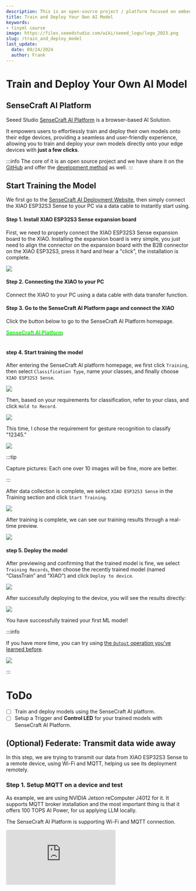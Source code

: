 ```yaml
---
description: This is an open-source project / platform focused on embedded AI.
title: Train and Deploy Your Own AI Model
keywords:
- tinyml course
image: https://files.seeedstudio.com/wiki/seeed_logo/logo_2023.png
slug: /train_and_deploy_model
last_update:
  date: 09/24/2024
  author: Frank
---
```


# Train and Deploy Your Own AI Model

## SenseCraft AI Platform

Seeed Studio [SenseCraft AI Platform](https://sensecraft.seeed.cc/ai/#/model) is a browser-based AI Solution. 

It empowers users to effortlessly train and deploy their own models onto their edge devices, providing a seamless and user-friendly experience, allowing you to train and deploy your own models directly onto your edge devices with **just a few clicks**.

:::info
The core of it is an open source project and we have share it on the [GitHub](https://github.com/Seeed-Studio/ModelAssistant) and offer the [development method](/ModelAssistant_Introduce_Overview) as well.
:::

## Start Training the Model

We first go to the [SenseCraft AI Deployment Website](https://sensecraft.seeed.cc/ai/#/device/local?time=1724577953974), then simply connect the XIAO ESP32S3 Sense to your PC via a data cable to instantly start using.

#### Step 1. Install XIAO ESP32S3 Sense expansion board

First, we need to properly connect the XIAO ESP32S3 Sense expansion board to the XIAO. Installing the expansion board is very simple, you just need to align the connector on the expansion board with the B2B connector on the XIAO ESP32S3, press it hard and hear a "click", the installation is complete.

<div style={{textAlign:'center'}}><img src="https://files.seeedstudio.com/wiki/SeeedStudio-XIAO-ESP32S3/img/61.gif" style={{width:500, height:'auto'}}/></div>


#### Step 2. Connecting the XIAO to your PC

Connect the XIAO to your PC using a data cable with data transfer function.

#### Step 3. Go to the SenseCraft AI Platform page and connect the XIAO

Click the button below to go to the SenseCraft AI Platform homepage.

<div class="get_one_now_container" style={{textAlign: 'center'}}>
	<a class="get_one_now_item" href="https://sensecraft.seeed.cc/ai/#/home">
	<strong><span><font color={'FFFFFF'} size={"2"}>SenseCraft AI Platform</font></span></strong></a>
</div><br />


#### step 4. Start training the model

After entering the SenseCraft AI platform homepage, we first click `Training`, then select `Classification Type`, name your classes, and finally choose `XIAO ESP32S3 Sense`.


<div style={{textAlign:'center'}}><img src="https://files.seeedstudio.com/wiki/tinyml-topic/trainingmodel/1.png" style={{width:800, height:'auto'}}/></div>

Then, based on your requirements for classification, refer to your class, and click `Hold to Record`.

<div style={{textAlign:'center'}}><img src="https://files.seeedstudio.com/wiki/tinyml-topic/trainingmodel/2.png" style={{width:800, height:'auto'}}/></div>


This time, I chose the requirement for gesture recognition to classify "12345."

<div style={{textAlign:'center'}}><img src="https://files.seeedstudio.com/wiki/tinyml-topic/trainingmodel/3.png" style={{width:800, height:'auto'}}/></div>

:::tip

Capture pictures: Each one over 10 images will be fine, more are better.

:::


After data collection is complete, we select `XIAO ESP32S3 Sense` in the Training section and click `Start Training`.

<div style={{textAlign:'center'}}><img src="https://files.seeedstudio.com/wiki/tinyml-topic/trainingmodel/4.png" style={{width:800, height:'auto'}}/></div>

After training is complete, we can see our training results through a real-time preview.

<div style={{textAlign:'center'}}><img src="https://files.seeedstudio.com/wiki/tinyml-topic/trainingmodel/5.png" style={{width:800, height:'auto'}}/></div>

#### step 5. Deploy the model

After previewing and confirming that the trained model is fine, we select `Training Records`, then choose the recently trained model (named “ClassTrain” and “XIAO”) and click `Deploy to device`.

<div style={{textAlign:'center'}}><img src="https://files.seeedstudio.com/wiki/tinyml-topic/trainingmodel/6.png" style={{width:800, height:'auto'}}/></div>

After successfully deploying to the device, you will see the results directly:

<div style={{textAlign:'center'}}><img src="https://files.seeedstudio.com/wiki/tinyml-topic/trainingmodel/7.gif" style={{width:800, height:'auto'}}/></div>

You have successfully trained your first ML model!


:::info

If you have more time, you can try using [the `Output` operation you've learned before](https://wiki.seeedstudio.com/sscma/#2-sensecraft-triggers---do-a-simple-feedback-action).

<div style={{textAlign:'center'}}><img src="https://files.seeedstudio.com/wiki/tinyml-topic/trainingmodel/8.png" style={{width:800, height:'auto'}}/></div>

:::



# ToDo
- [ ] Train and deploy models using the SenseCraft AI platform.
- [ ] Setup a Trigger and **Control LED** for your trained models with SenseCraft AI Platform.

## (Optional) Federate: Transmit data wide away

In this step, we are trying to transmit our data from XIAO ESP32S3 Sense to a remote device, using Wi-Fi and MQTT, helping us see its deployment remotely.

### Step 1. Setup MQTT on a device and test

As example, we are using NVIDIA Jetson reComputer J4012 for it. It supports MQTT broker installation and the most important thing is that it offers 100 TOPS AI Power, for us applying LLM locally.

The SenseCraft AI Platform is supporting Wi-Fi and MQTT connection.

<iframe width={800} height={480} src="https://www.youtube.com/embed/-KAyUHzRxHc" title="Unboxing & Plug in reComputer J4012 - Powered by NVIDIA Jetson Orin NX" frameBorder={0} allow="accelerometer; autoplay; clipboard-write; encrypted-media; gyroscope; picture-in-picture; web-share" referrerPolicy="strict-origin-when-cross-origin" allowFullScreen />

First we need to install the MQTT broker(Mosquitto) and then try to setup the MQTT server.

```
sudo apt-get update
sudo apt-get install mosquitto
```

and get the Mosquitto installation done on the reComputer(Linux).

Then run the commend:

```
sudo service mosquitto start
```

to start it.

Later we can run this commend:

```
sudo service mosquitto status
```

to see whether it is been activited:

![image](https://fabacademy.org/2024/labs/chaihuo/students/matthew-yu/assets/images/mqtt_docusaurus_xiao_1-3919de85499db74b41cf3057bcdfe6bd.png)


:::info
Testing:

For creating/subcribing a topic:

```
mosquitto_sub -h localhost -t "LED"
```

For sending/publishing some data:

```
mosquitto_pub -h localhost -t "LED" -m "1"
mosquitto_pub -h localhost -t "LED" -m "test"
```

Getting the results and it seems all good:

![image](https://fabacademy.org/2024/labs/chaihuo/students/matthew-yu/assets/images/mqtt_docusaurus_xiao_3-281bf87c08ecdb601595625229a7e1df.png)
:::

And the `localhost` is `192.168.66.184`(as reComputer):

![image](https://fabacademy.org/2024/labs/chaihuo/students/matthew-yu/assets/images/mqtt_docusaurus_xiao_2-8202adc158ca9aa540a264c288c431ed.jpg)

### Step 3. Configure XIAO ESP32S3 Sense on SenseCraft AI Platform

On the SenseCraft AI Platform, you can refer to the "Configuration" page:

<div style={{textAlign:'center'}}><img src="https://files.seeedstudio.com/wiki/tinyml-topic/xiao_mqtt_1.png" style={{width:800, height:'auto'}}/></div>

:::info
- SSID: (Wi-Fi name same as your MQTT device)
- Password: (Wi-Fi passowrd as your MQTT device)
- Encryption: AUTO
- MQTT: Yes
- Host: (IP address from your MQTT device) 
- Port: 1883

In this exaple, the MQTT device is the reComputer like above.
:::

### Step 3. Receive data from XIAO ESP32S3 Sense and Display

In the receive part, you can install a client with command:

```
pip install python-sscma
```

This is an integrated client for the [sscma_micro](https://github.com/Seeed-Studio/sscma_micro), which is a microcontroller at server for the [SSCMA](https://github.com/Seeed-Studio/SSCMA) models.

And then receive the data using:

```
sscma.cli client --broker mqtt.broker.com --device device_id 
```

:::info
In this case, `mqtt.broker.com` is 192.168.66.184, `device_id` is from XIAO ESP32S3 Sense on SenseCraft AI Platform.
<div style={{textAlign:'center'}}><img src="https://files.seeedstudio.com/wiki/tinyml-topic/xiao_mqtt_2.png" style={{width:300, height:'auto'}}/></div>
:::

### Step 4. (comming soon)Federate multiple XIAOs on one page

### Step 5. (comming soon)Enable LLM to automatically watch images from XIAO